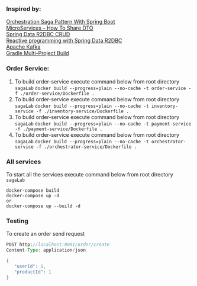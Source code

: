 ### Inspired by:
[Orchestration Saga Pattern With Spring Boot](https://www.vinsguru.com/orchestration-saga-pattern-with-spring-boot)    
[MicroServices – How To Share DTO](https://www.vinsguru.com/microservices-architecture-how-to-share-dto-data-transfer-objects/)    
[Spring Data R2DBC CRUD](https://www.vinsguru.com/spring-data-r2dbc/)    
[Reactive programming with Spring Data R2DBC](https://medium.com/pictet-technologies-blog/reactive-programming-with-spring-data-r2dbc-ee9f1c24848b)    
[Apache Kafka](https://hub.docker.com/r/apache/kafka)    
[Gradle Multi-Project Build](https://docs.gradle.org/current/userguide/intro_multi_project_builds.html)

### Order Service:
1. To build order-service execute command below from root directory `sagaLab`
   `docker build --progress=plain --no-cache -t order-service -f ./order-service/Dockerfile .`
2. To build order-service execute command below from root directory `sagaLab`
   `docker build --progress=plain --no-cache -t inventory-service -f ./inventory-service/Dockerfile .`
3. To build order-service execute command below from root directory `sagaLab`
   `docker build --progress=plain --no-cache -t payment-service -f ./payment-service/Dockerfile .`
4. To build order-service execute command below from root directory `sagaLab`
   `docker build --progress=plain --no-cache -t orchestrator-service -f ./orchestrator-service/Dockerfile .`


### All services
To start all the services execute command below from root directory `sagaLab`
```
docker-compose build 
docker-compose up -d
or
docker-compose up --build -d
```


### Testing
To create an order send request
```java
POST http://localhost:8091/order/create
Content-Type: application/json

{
   "userId": 1,
   "productId": 1
}
```
